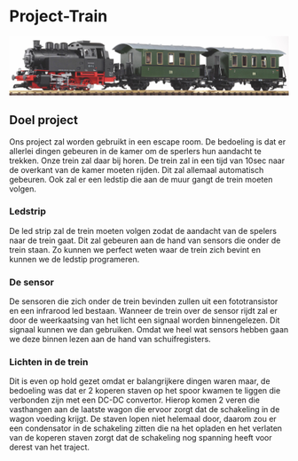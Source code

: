 # Project-Train 
![Trein](img/fototrein.jpg)
## Doel project
Ons project zal worden gebruikt in een escape room. 
De bedoeling is dat er allerlei dingen gebeuren in de kamer om de sperlers
hun aandacht te trekken. Onze trein zal daar bij horen.
De trein zal in een tijd van 10sec naar de overkant van de kamer 
moeten rijden. Dit zal allemaal automatisch gebeuren. 
Ook zal er een ledstip die aan de muur gangt de trein moeten volgen.

### Ledstrip
De led strip zal de trein moeten volgen zodat de aandacht
van de spelers naar de trein gaat. Dit zal gebeuren aan de hand van 
sensors die onder de trein staan. Zo kunnen we perfect weten waar de trein zich
bevint en kunnen we de ledstip programeren. 

### De sensor 
De sensoren die zich onder de trein bevinden zullen uit een fototransistor en
een infrarood led bestaan. Wanneer de trein over de sensor rijdt zal
er door de weerkaatsing van het licht een signaal worden binnengelezen. Dit signaal
kunnen we dan gebruiken. Omdat we heel wat sensors hebben gaan we deze binnen 
lezen aan de hand van schuifregisters.


### Lichten in de trein
Dit is even op hold gezet omdat er balangrijkere dingen waren maar, de bedoeling was dat
er 2 koperen staven op het spoor kwamen te liggen die verbonden zijn met een DC-DC convertor.
Hierop komen 2 veren die vasthangen aan de laatste wagon die ervoor zorgt dat de schakeling in de 
wagon voeding krijgt. De staven lopen niet helemaal door, daarom zou er een condensator in de schakeling 
zitten die na het opladen en het verlaten van de koperen staven zorgt dat de schakeling nog spanning heeft voor derest van het traject.



